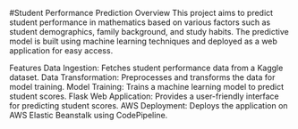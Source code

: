 #Student Performance Prediction
Overview
This project aims to predict student performance in mathematics based on various factors such as student demographics, family background, and study habits. The predictive model is built using machine learning techniques and deployed as a web application for easy access.

Features
Data Ingestion: Fetches student performance data from a Kaggle dataset.
Data Transformation: Preprocesses and transforms the data for model training.
Model Training: Trains a machine learning model to predict student scores.
Flask Web Application: Provides a user-friendly interface for predicting student scores.
AWS Deployment: Deploys the application on AWS Elastic Beanstalk using CodePipeline.
